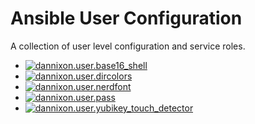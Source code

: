 # Ansible User Configuration

A collection of user level configuration and service roles.

- [![dannixon.user.base16_shell](https://github.com/DanNixon/ansible-user/actions/workflows/base16_shell.yml/badge.svg?branch=main)](https://github.com/DanNixon/ansible-user/actions/workflows/base16_shell.yml)
- [![dannixon.user.dircolors](https://github.com/DanNixon/ansible-user/actions/workflows/dircolors.yml/badge.svg?branch=main)](https://github.com/DanNixon/ansible-user/actions/workflows/dircolors.yml)
- [![dannixon.user.nerdfont](https://github.com/DanNixon/ansible-user/actions/workflows/nerdfont.yml/badge.svg?branch=main)](https://github.com/DanNixon/ansible-user/actions/workflows/nerdfont.yml)
- [![dannixon.user.pass](https://github.com/DanNixon/ansible-user/actions/workflows/pass.yml/badge.svg?branch=main)](https://github.com/DanNixon/ansible-user/actions/workflows/pass.yml)
- [![dannixon.user.yubikey_touch_detector](https://github.com/DanNixon/ansible-user/actions/workflows/yubikey_touch_detector.yml/badge.svg?branch=main)](https://github.com/DanNixon/ansible-user/actions/workflows/yubikey_touch_detector.yml)
